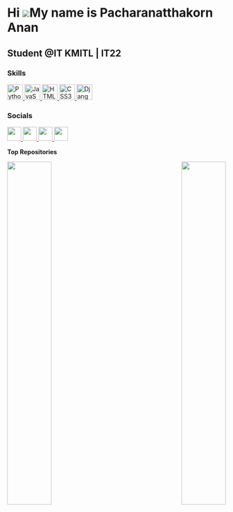 Hi ![](https://user-images.githubusercontent.com/18350557/176309783-0785949b-9127-417c-8b55-ab5a4333674e.gif)My name is Pacharanatthakorn Anan
==============================================================================================================================================

Student @IT KMITL | IT22
------------------------

### Skills

<p align="left">
<a href="https://www.python.org/" target="_blank" rel="noreferrer">  <img src="https://raw.githubusercontent.com/danielcranney/readme-generator/main/public/icons/skills/python-colored.svg" width="36" height="36" alt="Python" />  </a><a href="https://developer.mozilla.org/en-US/docs/Web/JavaScript" target="_blank" rel="noreferrer">  <img src="https://raw.githubusercontent.com/danielcranney/readme-generator/main/public/icons/skills/javascript-colored.svg" width="36" height="36" alt="JavaScript" />  </a><a href="https://developer.mozilla.org/en-US/docs/Glossary/HTML5" target="_blank" rel="noreferrer">  <img src="https://raw.githubusercontent.com/danielcranney/readme-generator/main/public/icons/skills/html5-colored.svg" width="36" height="36" alt="HTML5" />  </a><a href="https://www.w3.org/TR/CSS/#css" target="_blank" rel="noreferrer">  <img src="https://raw.githubusercontent.com/danielcranney/readme-generator/main/public/icons/skills/css3-colored.svg" width="36" height="36" alt="CSS3" />  </a><a href="https://www.djangoproject.com/" target="_blank" rel="noreferrer">  <img src="https://raw.githubusercontent.com/danielcranney/readme-generator/main/public/icons/skills/django-colored.svg" width="36" height="36" alt="Django" />  </a>
</p>

### Socials

<p align="left"> <a href="https://discord.com/users/ananzerza" target="_blank" rel="noreferrer"> <picture> <source media="(prefers-color-scheme: dark)" srcset="https://raw.githubusercontent.com/danielcranney/readme-generator/main/public/icons/socials/discord-dark.svg" /> <source media="(prefers-color-scheme: light)" srcset="https://raw.githubusercontent.com/danielcranney/readme-generator/main/public/icons/socials/discord.svg" /> <img src="https://raw.githubusercontent.com/danielcranney/readme-generator/main/public/icons/socials/discord.svg" width="32" height="32" /> </picture> </a> <a href="https://www.facebook.com/pacharanatthakorn.anan" target="_blank" rel="noreferrer"> <picture> <source media="(prefers-color-scheme: dark)" srcset="https://raw.githubusercontent.com/danielcranney/readme-generator/main/public/icons/socials/facebook-dark.svg" /> <source media="(prefers-color-scheme: light)" srcset="https://raw.githubusercontent.com/danielcranney/readme-generator/main/public/icons/socials/facebook.svg" /> <img src="https://raw.githubusercontent.com/danielcranney/readme-generator/main/public/icons/socials/facebook.svg" width="32" height="32" /> </picture> </a> <a href="https://www.github.com/Au4uztOLsen" target="_blank" rel="noreferrer"> <picture> <source media="(prefers-color-scheme: dark)" srcset="https://raw.githubusercontent.com/danielcranney/readme-generator/main/public/icons/socials/github-dark.svg" /> <source media="(prefers-color-scheme: light)" srcset="https://raw.githubusercontent.com/danielcranney/readme-generator/main/public/icons/socials/github.svg" /> <img src="https://raw.githubusercontent.com/danielcranney/readme-generator/main/public/icons/socials/github.svg" width="32" height="32" /> </picture> </a> <a href="http://www.instagram.com/an4nsmiths" target="_blank" rel="noreferrer"> <picture> <source media="(prefers-color-scheme: dark)" srcset="https://raw.githubusercontent.com/danielcranney/readme-generator/main/public/icons/socials/instagram-dark.svg" /> <source media="(prefers-color-scheme: light)" srcset="https://raw.githubusercontent.com/danielcranney/readme-generator/main/public/icons/socials/instagram.svg" /> <img src="https://raw.githubusercontent.com/danielcranney/readme-generator/main/public/icons/socials/instagram.svg" width="32" height="32" /> </picture> </a></p>

<b>Top Repositories</b>

<div width="100%" align="center"><a href="https://github.com/Au4uztOLsen/PSCP-PROJECT-Y1" align="left"><img align="left" width="45%" src="https://github-readme-stats.vercel.app/api/pin/?username=Au4uztOLsen&repo=PSCP-PROJECT-Y1&title_color=3382ed&text_color=ffffff&icon_color=0891b2&bg_color=22272e&hide_border=true&locale=en" /></a><a href="https://github.com/Au4uztOLsen/mobilenetssd" align="right"><img align="right" width="45%" src="https://github-readme-stats.vercel.app/api/pin/?username=Au4uztOLsen&repo=mobilenetssd&title_color=3382ed&text_color=ffffff&icon_color=0891b2&bg_color=22272e&hide_border=true&locale=en" /></a></div><br /><br /><br /><br /><br /><br /><br />

